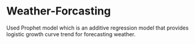 # Weather-Forcasting
Used Prophet model which is an additive regression model that provides logistic growth curve trend for forecasting weather.
